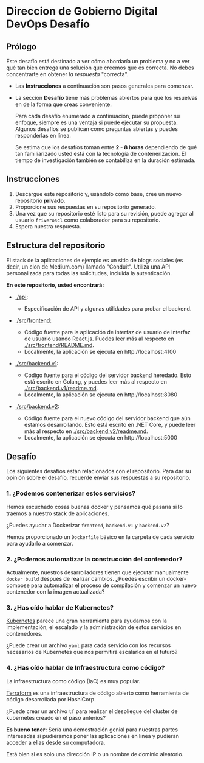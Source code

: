 # Direccion de Gobierno Digital DevOps Desafío

## Prólogo

Este desafío está destinado a ver cómo abordaría un problema y no a ver
qué tan bien entrega una solución que creemos que es correcta. No debes
concentrarte en obtener _la respuesta_ "correcta".

- Las **Instrucciones** a continuación son pasos generales para comenzar.

- La sección **Desafío** tiene más problemas abiertos para que los resuelvas en de la forma que creas conveniente.

  Para cada desafío enumerado a continuación, puede proponer su enfoque, siempre es una ventaja si puede ejecutar su propuesta. Algunos desafíos se publican como preguntas abiertas y puedes responderlas en línea.

  Se estima que los desafíos toman entre **2 - 8 horas** dependiendo de qué tan familiarizado usted está con la tecnología de contenerización. El tiempo de investigación también se contabiliza en la duración estimada.

## Instrucciones

1. Descargue este repositorio y, usándolo como base, cree un nuevo repositorio **privado**.
2. Proporcione sus respuestas en su repositorio generado.
3. Una vez que su repositorio esté listo para su revisión, puede agregar al usuario `friveroscl` como colaborador para su repositorio.
4. Espera nuestra respuesta.

## Estructura del repositorio

El stack de la aplicaciones de ejemplo es un sitio de blogs sociales (es decir, un clon de Medium.com) llamado "Conduit". Utiliza una API personalizada para todas las solicitudes, incluida la autenticación.

**En este repositorio, usted encontrará:**

- [./api](./api):

  - Especificación de API y algunas utilidades para probar el backend.

- [./src/frontend](./src/frontend):

  - Código fuente para la aplicación de interfaz de usuario de interfaz de usuario usando React.js. Puedes leer más al respecto en [./src/frontend/README.md](./src/frontend/README.md).
  - Localmente, la aplicación se ejecuta en http://localhost:4100

- [./src/backend.v1](./src/backend.v1):

  - Código fuente para el código del servidor backend heredado. Esto está escrito en Golang, y puedes leer más al respecto en [./src/backend.v1/readme.md](./src/backend.v1/readme.md).
  - Localmente, la aplicación se ejecuta en http://localhost:8080

- [./src/backend.v2](./src/backend.v2):

  - Código fuente para el nuevo código del servidor backend que aún estamos desarrollando. Esto está escrito en .NET Core, y puede leer más al respecto en [./src/backend.v2/readme.md](./src/backend.v2/readme.md).
  - Localmente, la aplicación se ejecuta en http://localhost:5000

## Desafío

Los siguientes desafíos están relacionados con el repositorio. Para dar su opinión sobre el desafío, recuerde enviar sus respuestas a su repositorio.

### 1. ¿Podemos contenerizar estos servicios?

Hemos escuchado cosas buenas docker y pensamos qué pasaría si lo traemos a nuestro stack de aplicaciones.

¿Puedes ayudar a Dockerizar `frontend`, `backend.v1` y `backend.v2`?

Hemos proporcionado un `Dockerfile` básico en la carpeta de cada servicio para ayudarlo a comenzar.

### 2. ¿Podemos automatizar la construcción del contenedor?

Actualmente, nuestros desarrolladores tienen que ejecutar manualmente `docker build` después de realizar cambios. ¿Puedes escribir un docker-compose para automatizar el proceso de compilación y comenzar un nuevo contenedor con la imagen actualizada?

### 3. ¿Has oído hablar de Kubernetes?

[Kubernetes](https://kubernetes.io/) parece una gran herramienta para ayudarnos con la implementación, el escalado y la administración de estos servicios en contenedores.

¿Puede crear un archivo `yaml` para cada servicio con los recursos necesarios de Kubernetes que nos permitirá escalarlos en el futuro?

### 4. ¿Has oído hablar de Infraestructura como código?

La infraestructura como código (IaC) es muy popular.

[Terraform](https://www.terraform.io/) es una infraestructura de código abierto como herramienta de código desarrollada por HashiCorp.

¿Puede crear un archivo `tf` para realizar el despliegue del cluster de kubernetes creado en el paso anterios?

**Es bueno tener:** Sería una demostración genial para nuestras partes interesadas si pudiéramos poner las aplicaciones en línea y pudieran acceder a ellas desde su computadora.

Está bien si es solo una dirección IP o un nombre de dominio aleatorio.
